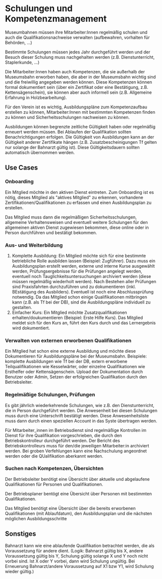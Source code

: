 # Schulungen und Kompetenzmanagement

Museumbahnen müssen ihre Mitarbeiter:Innen regelmäßig schulen und auch die Qualifikationsnachweise verwalten (aufbewahren, vorhalten für Behörden, ...)

Bestimmte Schulungen müssen jedes Jahr durchgeführt werden und der Besuch dieser Schulung muss nachgehalten werden (z.B. Dienstunterricht, Staplerkunde, ...)

Die Mitarbeiter:Innen haben auch Kompetenzen, die sie außerhalb der Museumsbahn erworben haben, die aber in der Museumsbahn wichtig sind und die freiwillig angegeben werden können. Diese Kompetenzen können formal dokumentiert sein (über ein Zertifikat oder eine Bestätigung, z.B. Kettensägenschein), sie können aber auch informell sein (z.B. Allgemeine Erfahrung in Holzbearbeitung).

Für den Verein ist es wichtig, Ausbildungspläne zum Kompetenzaufbau erstellen zu können, Mitarbeiter:Innen mit bestimmten Kompetenzen finden zu können und Sicherheitsschulungen nachweisen zu können.

Ausbildungen können begrenzte zeitliche Gültigkeit haben oder regelmäßig erneuert werden müssen. Bei Ablaufen der Qualifikation sollten Benachrichtigungen erfolgen. Die Gültigkeit von Ausbildungen kann an der Gültigkeit anderer Zertifikate hängen (z.B. Zusatzbescheinigungen Tf gelten nur solange der Bahnarzt gültig ist). Diese Gültigkeitsdauern sollten automatisch übernommen werden.

## Use Cases

### Onboarding

Ein Mitglied möchte in den aktiven Dienst eintreten. Zum Onboarding ist es nötig, dieses Mitglied als "aktives Mitglied" zu erkennen, vorhandene Zertifikationen/Qualifikationen zu erfassen und einen Ausbildungsplan zu erstellen. 

Das Mitglied muss dann die regelmäßigen Sicherheitsschulungen, allgemeine Verhaltensweisen und eventuell weitere Schulungen für den allgemeinen aktiven Dienst zugewiesen bekommen, diese online oder in Person durchführen und bestätigt bekommen.

### Aus- und Weiterbildung

1) Komplette Ausbildung: Ein Mitglied möchte sich für eine bestimmte betriebliche Rolle ausbilden lassen (Beispiel: Zugführer). Dazu muss ein Ausbildungsplan erstellt werden, externe und interne Kurse ausgewählt werden, Prüfungsergebnisse für die Prüfungen angelegt werden, eventuell noch Tauglichkeitsuntersuchungen archiviert werden (diese müssen regelmäßig wiederholt werden). Nach Bestehen aller Prüfungen sind Praxisfahrten durchzuführen und zu dokumentieren (inkl. BEstätigung des Ausbilders). Eventuell ist noch eine Abschlussprüfung notwendig. Da das Mitglied schon einige Qualifikationen mitbringen kann (z.B. als Tf bei der DB), sind die Ausbildungspläne individuell zu gestalten.
2) Einfacher Kurs: Ein Mitglied möchte Zusatzqualifikationen erhalten/doukumentieren (Beispiel: Erste Hilfe Kurs). Das Mitglied meldet sich für den Kurs an, führt den Kurs durch und das Lernergebnis wird dokumentiert.

### Verwalten von externen erworbenen Qualifikationen

Ein Mitglied hat schon eine externe Ausbildung und möchte diese Dokumentieren für Ausbildungspläne bei der Museumsbahn. Beispiele: komplette Ausbildungen wie Tf bei der DB, extern erworbene Teilqualifikationen wie Kesselwärter, oder einzelne Qualifikationen wie Ersthelfer oder Kettensägenschein. Upload der Dokumentation durch Benutzer oder Admin, Setzen der erfolgreichen Qualifikation durch den Betriebsleiter.

### Regelmäßige Schulungen, Prüfungen

Es gibt jährlich wiederkehrende Schulungen, wie z.B. den Dienstunterricht, die in Person durchgeführt werden. Die Anwesenheit bei diesen Schulungen muss durch eine Unterschrift bestätigt werden. Diese Anwesenheitsliste muss dann durch einen speziellen Account in das Syste übertragen werden.

Für Mitarbeiter_innen im Betriebsdienst sind regelmäßige Kontrollen im Dienst für ihre Qualifikation vorgeschrieben, die durch den Betriebskontrolleur durchgeführt werden. Der Bericht des Betriebskontrolleurs muss für den/die jeweiligen Mitarbeiter:in archiviert werden. Bei groben Verfehlungen kann eine Nachschulung angeordnet werden oder die QUalifikation aberkannt werden.

### Suchen nach Kompetenzen, Übersichten

Der Betriebsleiter benötigt eine Übersicht über aktuelle und abgelaufene Qualifikationen für Personen und Qualifikationen.

Der Betriebsplaner bentögt eine Übersicht über Personen mit bestimmten Qualifikationen.

Das Mitglied benötigt eine Übersicht über die bereits erworbenen Qualifikationen (mit Ablaufdatum), den Ausbildungsplan und die nächsten möglichen Ausbildungsschritte

## Sonstiges
Bahnarzt kann wie eine ablaufende Qualifikation betrachtet werden, die als Voraussetzung für andere dient. (Logik: Bahnarzt gültig bis X, andere Voraussetzung gültig bis Y, Schulung gültig solange X und Y noch nicht vorbei sind. Ist X oder Y vorbei, dann wird Schulung ungültig. Bei Erneuerung Bahnarzt/andere Voraussetzung auf X1 bzw Y1, wird Schulung wieder gültig.)